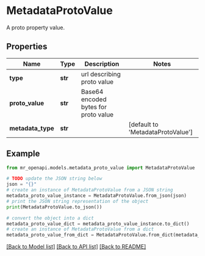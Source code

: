 # MetadataProtoValue

A proto property value.

## Properties

Name | Type | Description | Notes
------------ | ------------- | ------------- | -------------
**type** | **str** | url describing proto value | 
**proto_value** | **str** | Base64 encoded bytes for proto value | 
**metadata_type** | **str** |  | [default to 'MetadataProtoValue']

## Example

```python
from mr_openapi.models.metadata_proto_value import MetadataProtoValue

# TODO update the JSON string below
json = "{}"
# create an instance of MetadataProtoValue from a JSON string
metadata_proto_value_instance = MetadataProtoValue.from_json(json)
# print the JSON string representation of the object
print(MetadataProtoValue.to_json())

# convert the object into a dict
metadata_proto_value_dict = metadata_proto_value_instance.to_dict()
# create an instance of MetadataProtoValue from a dict
metadata_proto_value_from_dict = MetadataProtoValue.from_dict(metadata_proto_value_dict)
```
[[Back to Model list]](../README.md#documentation-for-models) [[Back to API list]](../README.md#documentation-for-api-endpoints) [[Back to README]](../README.md)


